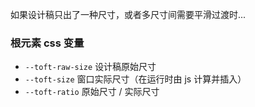 如果设计稿只出了一种尺寸，或者多尺寸间需要平滑过渡时...

### 根元素 css 变量
+ `--toft-raw-size` 设计稿原始尺寸
+ `--toft-size` 窗口实际尺寸（在运行时由 js 计算并插入）
+ `--toft-ratio` 原始尺寸 / 实际尺寸
